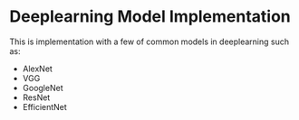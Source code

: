 # Deeplearning Model Implementation
This is implementation with a few of common models in deeplearning such as:
- AlexNet
- VGG
- GoogleNet
- ResNet
- EfficientNet
